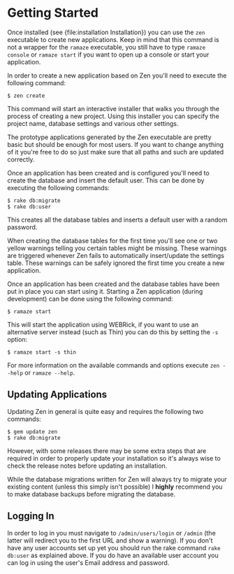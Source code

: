 # Getting Started

Once installed (see {file:installation Installation}) you can use the ``zen``
executable to create new applications. Keep in mind that this command is not a
wrapper for the ``ramaze`` executable, you still have to type ``ramaze console``
or ``ramaze start`` if you want to open up a console or start your application.

In order to create a new application based on Zen you'll need to execute the
following command:

    $ zen create

This command will start an interactive installer that walks you through the
process of creating a new project. Using this installer you can specify the
project name, database settings and various other settings.

The prototype applications generated by the Zen executable are pretty basic but
should be enough for most users. If you want to change anything of it you're
free to do so just make sure that all paths and such are updated correctly.

Once an application has been created and is configured you'll need to create the
database and insert the default user. This can be done by executing the
following commands:

    $ rake db:migrate
    $ rake db:user

This creates all the database tables and inserts a default user with a random
password.

When creating the database tables for the first time you'll see one or two
yellow warnings telling you certain tables might be missing. These warnings are
triggered whenever Zen fails to automatically insert/update the settings table.
These warnings can be safely ignored the first time you create a new
application.

Once an application has been created and the database tables have been put in
place you can start using it. Starting a Zen application (during development)
can be done using the following command:

    $ ramaze start

This will start the application using WEBRick, if you want to use an alternative
server instead (such as Thin) you can do this by setting the ``-s`` option:

    $ ramaze start -s thin

For more information on the available commands and options execute ``zen
--help`` or ``ramaze --help``.

## Updating Applications

Updating Zen in general is quite easy and requires the following two commands:

    $ gem update zen
    $ rake db:migrate

However, with some releases there may be some extra steps that are required in
order to properly update your installation so it's always wise to check the
release notes before updating an installation.

While the database migrations written for Zen will always try to migrate your
existing content (unless this simply isn't possible) I **highly** recommend you
to make database backups before migrating the database.

## Logging In

In order to log in you must navigate to ``/admin/users/login`` or ``/admin``
(the latter will redirect you to the first URL and show a warning). If you don't
have any user accounts set up yet you should run the rake command ``rake
db:user`` as explained above. If you do have an available user account you can
log in using the user's Email address and password.
